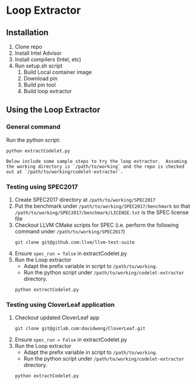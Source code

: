 Loop Extractor
==============

Installation
-------------------------
1. Clone repo
2. Install Intel Advisor
3. Install compilers (Intel, etc)
4. Run setup.sh script
    1. Build Local container image
    2. Download pin
    3. Build pin tool
    4. Build loop extractor

Using the Loop Extractor
------------------------

### General command
Run the python script:
```
python extractCodelet.py

Below include some sample steps to try the loop extractor.  Assuming the working directory is `/path/to/working` and the repo is checked out at `/path/to/working/codelet-extractor`.
```

### Testing using SPEC2017

1. Create SPEC2017 directory at `/path/to/working/SPEC2017`
2. Put the benchmark under `/path/to/working/SPEC2017/benchmark` so that `/path/to/working/SPEC2017/benchmark/LICENSE.txt` is the SPEC license file
3. Checkout LLVM CMake scripts for SPEC (i.e. perform the following command under `/path/to/working/SPEC2017`)
   ```
   git clone git@github.com:llvm/llvm-test-suite
   ```
4. Ensure `spec_run = Talse` in extractCodelet.py   
5. Run the Loop extractor
   * Adapt the prefix variable in script to `/path/to/working`.
   * Run the python script under `/path/to/working/codelet-extractor` directory.
   ```
   python extractCodelet.py
   ```

### Testing using CloverLeaf application

1. Checkout updated CloverLeaf app 
   ```
   git clone git@gitlab.com:davidwong/CloverLeaf.git
   ```
2. Ensure `spec_run = False` in extractCodelet.py
3. Run the Loop extractor
   * Adapt the prefix variable in script to `/path/to/working`.
   * Run the python script under `/path/to/working/codelet-extractor` directory.
   ```
   python extractCodelet.py
   ```